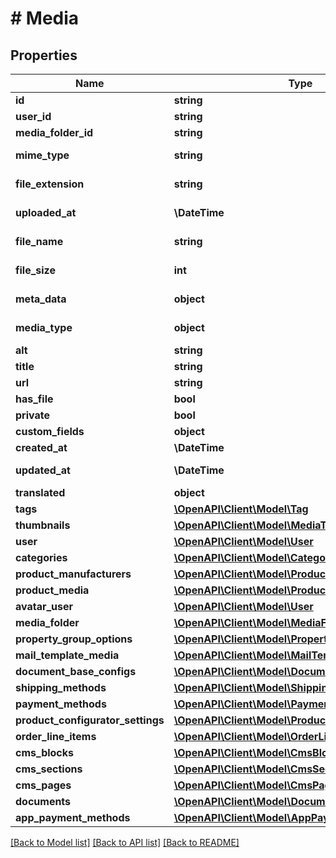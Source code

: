 # # Media

## Properties

Name | Type | Description | Notes
------------ | ------------- | ------------- | -------------
**id** | **string** |  | [optional]
**user_id** | **string** |  | [optional]
**media_folder_id** | **string** |  | [optional]
**mime_type** | **string** |  | [optional] [readonly]
**file_extension** | **string** |  | [optional] [readonly]
**uploaded_at** | **\DateTime** |  | [optional] [readonly]
**file_name** | **string** |  | [optional] [readonly]
**file_size** | **int** |  | [optional] [readonly]
**meta_data** | **object** |  | [optional] [readonly]
**media_type** | **object** |  | [optional] [readonly]
**alt** | **string** |  | [optional]
**title** | **string** |  | [optional]
**url** | **string** |  | [optional]
**has_file** | **bool** |  | [optional]
**private** | **bool** |  | [optional]
**custom_fields** | **object** |  | [optional]
**created_at** | **\DateTime** |  | [readonly]
**updated_at** | **\DateTime** |  | [optional] [readonly]
**translated** | **object** |  | [optional]
**tags** | [**\OpenAPI\Client\Model\Tag**](Tag.md) |  | [optional]
**thumbnails** | [**\OpenAPI\Client\Model\MediaThumbnail**](MediaThumbnail.md) |  | [optional]
**user** | [**\OpenAPI\Client\Model\User**](User.md) |  | [optional]
**categories** | [**\OpenAPI\Client\Model\Category**](Category.md) |  | [optional]
**product_manufacturers** | [**\OpenAPI\Client\Model\ProductManufacturer**](ProductManufacturer.md) |  | [optional]
**product_media** | [**\OpenAPI\Client\Model\ProductMedia**](ProductMedia.md) |  | [optional]
**avatar_user** | [**\OpenAPI\Client\Model\User**](User.md) |  | [optional]
**media_folder** | [**\OpenAPI\Client\Model\MediaFolder**](MediaFolder.md) |  | [optional]
**property_group_options** | [**\OpenAPI\Client\Model\PropertyGroupOption**](PropertyGroupOption.md) |  | [optional]
**mail_template_media** | [**\OpenAPI\Client\Model\MailTemplateMedia**](MailTemplateMedia.md) |  | [optional]
**document_base_configs** | [**\OpenAPI\Client\Model\DocumentBaseConfig**](DocumentBaseConfig.md) |  | [optional]
**shipping_methods** | [**\OpenAPI\Client\Model\ShippingMethod**](ShippingMethod.md) |  | [optional]
**payment_methods** | [**\OpenAPI\Client\Model\PaymentMethod**](PaymentMethod.md) |  | [optional]
**product_configurator_settings** | [**\OpenAPI\Client\Model\ProductConfiguratorSetting**](ProductConfiguratorSetting.md) |  | [optional]
**order_line_items** | [**\OpenAPI\Client\Model\OrderLineItem**](OrderLineItem.md) |  | [optional]
**cms_blocks** | [**\OpenAPI\Client\Model\CmsBlock**](CmsBlock.md) |  | [optional]
**cms_sections** | [**\OpenAPI\Client\Model\CmsSection**](CmsSection.md) |  | [optional]
**cms_pages** | [**\OpenAPI\Client\Model\CmsPage**](CmsPage.md) |  | [optional]
**documents** | [**\OpenAPI\Client\Model\Document**](Document.md) |  | [optional]
**app_payment_methods** | [**\OpenAPI\Client\Model\AppPaymentMethod**](AppPaymentMethod.md) |  | [optional]

[[Back to Model list]](../../README.md#models) [[Back to API list]](../../README.md#endpoints) [[Back to README]](../../README.md)
